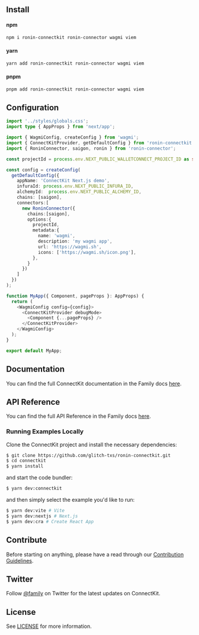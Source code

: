 ## Install

#### npm

```sh
npm i ronin-connectkit ronin-connector wagmi viem
```

#### yarn

```sh
yarn add ronin-connectkit ronin-connector wagmi viem
```

#### pnpm

```sh
pnpm add ronin-connectkit ronin-connector wagmi viem
```

## Configuration

```ts
import '../styles/globals.css';
import type { AppProps } from 'next/app';

import { WagmiConfig, createConfig } from 'wagmi';
import { ConnectKitProvider, getDefaultConfig } from 'ronin-connectkit';
import { RoninConnector, saigon, ronin } from 'ronin-connector';

const projectId = process.env.NEXT_PUBLIC_WALLETCONNECT_PROJECT_ID as string

const config = createConfig(
  getDefaultConfig({
    appName: 'ConnectKit Next.js demo',
    infuraId: process.env.NEXT_PUBLIC_INFURA_ID,
    alchemyId:  process.env.NEXT_PUBLIC_ALCHEMY_ID,
    chains: [saigon],
    connectors:[
      new RoninConnector({
        chains:[saigon],
        options:{
          projectId,
          metadata:{
            name: 'wagmi',
            description: 'my wagmi app',
            url: 'https://wagmi.sh',
            icons: ['https://wagmi.sh/icon.png'],
          },
        }
      })
    ]
  })
);

function MyApp({ Component, pageProps }: AppProps) {
  return (
    <WagmiConfig config={config}>
      <ConnectKitProvider debugMode>
        <Component {...pageProps} />
      </ConnectKitProvider>
    </WagmiConfig>
  );
}

export default MyApp;
```

## Documentation

You can find the full ConnectKit documentation in the Family docs [here](https://docs.family.co/connectkit).

## API Reference

You can find the full API Reference in the Family docs [here](https://docs.family.co/connectkit/api-reference).

### Running Examples Locally

Clone the ConnectKit project and install the necessary dependencies:

```sh
$ git clone https://github.com/glitch-txs/ronin-connectkit.git
$ cd connectkit
$ yarn install
```

and start the code bundler:

```sh
$ yarn dev:connectkit
```

and then simply select the example you'd like to run:

```sh
$ yarn dev:vite # Vite
$ yarn dev:nextjs # Next.js
$ yarn dev:cra # Create React App
```

## Contribute

Before starting on anything, please have a read through our [Contribution Guidelines](https://github.com/family/connectkit/blob/main/CONTRIBUTING.md).

## Twitter

Follow [@family](https://twitter.com/family) on Twitter for the latest updates on ConnectKit.

## License

See [LICENSE](https://github.com/family/connectkit/blob/main/LICENSE) for more information.
